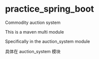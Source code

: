 # practice_spring_boot
 Commodity auction system

This is a maven multi module

Specifically in the auction_system module

具体在 auction_system 模块
